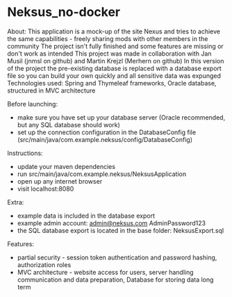 # Neksus_no-docker

About:
This application is a mock-up of the site Nexus and tries to achieve the same capabilities - freely sharing mods with other members in the community
The project isn't fully finished and some features are missing or don't work as intended
This project was made in collaboration with Jan Musil (jnmsl on github) and Martin Krejzl (Merhern on github)
In this version of the project the pre-existing database is replaced with a database export file so you can build your own quickly and all sensitive data was expunged
Technologies used: Spring and Thymeleaf frameworks, Oracle database, structured in MVC architecture

Before launching:
- make sure you have set up your database server (Oracle recommended, but any SQL database should work)
- set up the connection configuration in the DatabaseConfig file (src/main/java/com.example.neksus/config/DatabaseConfig)

Instructions:
- update your maven dependencies
- run src/main/java/com.example.neksus/NeksusApplication
- open up any internet browser
- visit localhost:8080

Extra:
- example data is included in the database export
- example admin account: admin@neksus.com AdminPassword123
- the SQL database export is located in the base folder: NeksusExport.sql

Features:
- partial security - session token authentication and password hashing, authorization roles
- MVC architecture - website access for users, server handling communication and data preparation, Database for storing data long term